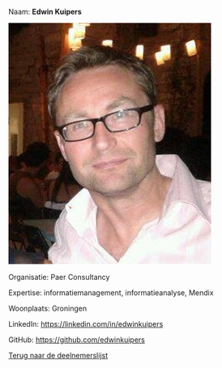 Naam: **Edwin Kuipers**   

![Edwin Kuipers](../images/edwinkuipers.jpg) 

Organisatie: Paer Consultancy

Expertise: informatiemanagement, informatieanalyse, Mendix

Woonplaats: Groningen

LinkedIn: https://linkedin.com/in/edwinkuipers

GitHub: https://github.com/edwinkuipers
    
[Terug naar de deelnemerslijst](../README.md)
